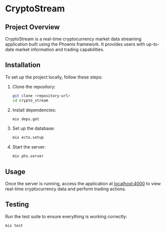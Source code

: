 # CryptoStream

## Project Overview

CryptoStream is a real-time cryptocurrency market data streaming application built using the Phoenix framework. It provides users with up-to-date market information and trading capabilities.

## Installation

To set up the project locally, follow these steps:

1. Clone the repository:
   ```bash
   git clone <repository-url>
   cd crypto_stream
   ```

2. Install dependencies:
   ```bash
   mix deps.get
   ```

3. Set up the database:
   ```bash
   mix ecto.setup
   ```

4. Start the server:
   ```bash
   mix phx.server
   ```

## Usage

Once the server is running, access the application at [localhost:4000](http://localhost:4000) to view real-time cryptocurrency data and perform trading actions.

## Testing

Run the test suite to ensure everything is working correctly:

```bash
mix test
```